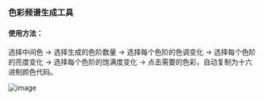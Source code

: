 ### 色彩频谱生成工具
#### 使用方法：
选择中间色 -> 选择生成的色阶数量 -> 选择每个色阶的色调变化 -> 选择每个色阶的亮度变化 -> 选择每个色阶的饱满度变化 -> 点击需要的色彩，自动复制为十六进制颜色代码。

![image](https://github.com/user-attachments/assets/7e054a45-ae40-441d-a4a9-d80e76f319d6)
